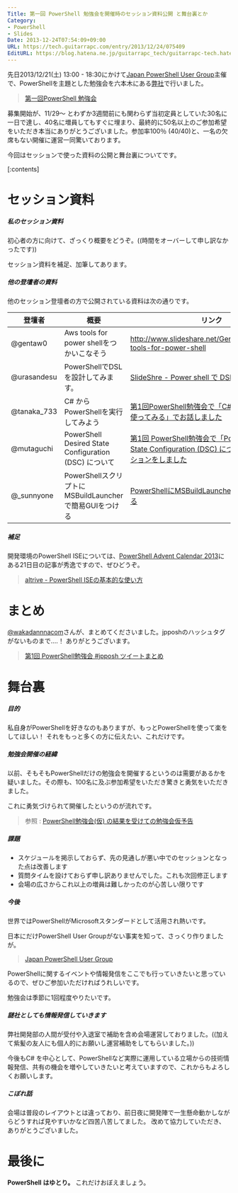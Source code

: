 ```yaml
---
Title: 第一回 PowerShell 勉強会を開催時のセッション資料公開 と舞台裏とか
Category:
- PowerShell
- Slides
Date: 2013-12-24T07:54:09+09:00
URL: https://tech.guitarrapc.com/entry/2013/12/24/075409
EditURL: https://blog.hatena.ne.jp/guitarrapc_tech/guitarrapc-tech.hatenablog.com/atom/entry/12921228815715020250
---
```


先日2013/12/21(土) 13:00 - 18:30にかけて[Japan PowerShell User Group](http://powershellgroup.org/node/429)主催で、PowerShellを主題とした勉強会を六本木にある[弊社](http://grani.jp/)で行いました。

> [第一回PowerShell 勉強会](http://atnd.org/events/46022)

募集開始が、11/29～ とわずか3週間前にも関わらず当初定員としていた30名に一日で達し、40名に増員してもすぐに埋まり、最終的に50名以上のご参加希望をいただき本当にありがとうございました。参加率100％ (40/40)と、一名の欠席もない開催に運営一同驚いております。

今回はセッションで使った資料の公開と舞台裏についてです。


[:contents]


# セッション資料

##### 私のセッション資料

初心者の方に向けて、ざっくり概要をどうぞ。((時間をオーバーして申し訳なかったです))

セッション資料を補足、加筆してあります。

<script async class="speakerdeck-embed" data-id="061a73d04e4f01318884263fb8183d01" data-ratio="1.77777777777778" src="//speakerdeck.com/assets/embed.js"></script>

##### 他の登壇者の資料

他のセッション登壇者の方で公開されている資料は次の通りです。

|登壇者|概要|リンク|
|----|----|----|
|@gentaw0|Aws tools for power shellをつかいこなそう|http://www.slideshare.net/GentaWatanabe/aws-tools-for-power-shell|
|@urasandesu|PowerShellでDSLを設計してみます。|[SlideShre - Power shell で DSL](http://www.slideshare.net/urasandesu/power-shell-dsl)|
|@tanaka_733|C# からPowerShellを実行してみよう|[第1回PowerShell勉強会で「C#からPowerShellを使ってみる」でお話しました](http://tech.tanaka733.net/entry/2013/12/21/powershell-from-csharp)|
|@mutaguchi|PowerShell Desired State Configuration (DSC) について|[第1回 PowerShell勉強会で「PowerShell Desired State Configuration (DSC) について」というセッションをしました](http://winscript.jp/powershell/271)|
|@_sunnyone|PowerShellスクリプトにMSBuildLauncherで簡易GUIをつける|[PowerShellにMSBuildLauncherで簡易GUIをつける](http://sunnyone41.blogspot.jp/2013/12/powershellmsbuildlaunchergui.html)|

##### 補足

開発環境のPowerShell ISEについては、[PowerShell Advent Calendar 2013](http://atnd.org/events/45107)にある21日目の記事が秀逸ですので、ぜひどうぞ。

> [altrive - PowerShell ISEの基本的な使い方](https://gist.github.com/altrive/8069483)


# まとめ

[@wakadannnacom](https://twitter.com/wakadannacom)さんが、まとめてくださいました。jpposhのハッシュタグがないものまで....！ ありがとうございます。

> [第1回 PowerShell勉強会 #jpposh ツイートまとめ](http://togetter.com/li/605753)

# 舞台裏

##### 目的

私自身がPowerShellを好きなのもありますが、もっとPowerShellを使って楽をしてほしい！ それをもっと多くの方に伝えたい、これだけです。


##### 勉強会開催の経緯

以前、そもそもPowerShellだけの勉強会を開催するというのは需要があるかを疑いました。その際も、100名に及ぶ参加希望をいただき驚きと勇気をいただきました。

これに勇気づけられて開催したというのが流れです。

> 参照 : [PowerShell勉強会(仮) の結果を受けての勉強会仮予告](http://tech.guitarrapc.com/entry/2013/10/31/103249)


##### 課題

- スケジュールを掲示しておらず、先の見通しが悪い中でのセッションとなった点は改善します
- 質問タイムを設けておらず申し訳ありませんでした。これも次回修正します
- 会場の広さからこれ以上の増員は難しかったのが心苦しい限りです

##### 今後

世界ではPowerShellがMicrosoftスタンダードとして活用され熱いです。

日本にだけPowerShell User Groupがない事実を知って、さっくり作りましたが。

> [Japan PowerShell User Group](http://powershellgroup.org/node/429)

PowerShellに関するイベントや情報発信をここでも行っていきたいと思っているので、ぜひご参加いただければうれしいです。

勉強会は季節に1回程度やりたいです。

##### 謎社としても情報発信していきます

弊社開発部の人間が受付や入退室で補助を含め会場運営しておりました。((加えて紫髪の友人にも個人的にお願いし運営補助をしてもらいました。))

今後もC# を中心として、PowerShellなど実際に運用している立場からの技術情報発信、共有の機会を増やしていきたいと考えていますので、これからもよろしくお願いします。

##### こぼれ話

会場は普段のレイアウトとは違っており、前日夜に開発陣で一生懸命動かしながらどうすれば見やすいかなど四苦八苦してました。
改めて協力していただき、ありがとうございました。

# 最後に

**PowerShell はゆとり。** これだけおぼえましょう。
